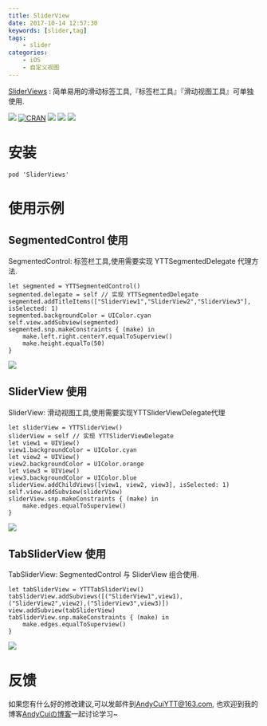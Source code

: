 ```yaml
---
title: SliderView
date: 2017-10-14 12:57:30
keywords: [slider,tag]
tags:
    - slider
categories: 
    - iOS
    - 自定义视图
---
```



[SliderViews](https://github.com/AndyCuiYTT/SliderViews) : 简单易用的滑动标签工具,『标签栏工具』『滑动视图工具』可单独使用.
<!-- more -->

![](https://img.shields.io/badge/language-swift-green.svg) [![CRAN](https://img.shields.io/cocoapods/l/SliderViews.svg)]() ![](https://img.shields.io/cocoapods/v/SliderViews.svg) [![](https://img.shields.io/badge/blog-AndyCuiの博客-yellowgreen.svg)](http://andycui.top)
![](sliderview-02.gif)

# 安装

```
pod 'SliderViews'
```

# 使用示例

## SegmentedControl 使用
 SegmentedControl: 标签栏工具,使用需要实现 YTTSegmentedDelegate 代理方法.
 
```swift4
let segmented = YTTSegmentedControl()
segmented.delegate = self // 实现 YTTSegmentedDelegate
segmented.addTitleItems(["SliderView1","SliderView2","SliderView3"], isSelected: 1)
segmented.backgroundColor = UIColor.cyan
self.view.addSubview(segmented)
segmented.snp.makeConstraints { (make) in
    make.left.right.centerY.equalToSuperview()
    make.height.equalTo(50)
}
```

![](sliderview-05.gif)

## SliderView 使用
 SliderView: 滑动视图工具,使用需要实现YTTSliderViewDelegate代理
 
 ```swift4
 let sliderView = YTTSliderView()
 sliderView = self // 实现 YTTSliderViewDelegate
 let view1 = UIView()
 view1.backgroundColor = UIColor.cyan
 let view2 = UIView()
 view2.backgroundColor = UIColor.orange
 let view3 = UIView()
 view3.backgroundColor = UIColor.blue
 sliderView.addChildViews([view1, view2, view3], isSelected: 1)
 self.view.addSubview(sliderView)
 sliderView.snp.makeConstraints { (make) in
     make.edges.equalToSuperview()
 }
 ```
 
 ![](sliderview-04.gif)

## TabSliderView 使用
 TabSliderView: SegmentedControl 与 SliderView 组合使用.

```swift4
let tabSliderView = YTTTabSliderView()
tabSliderView.addSubviews([("SliderView1",view1),("SliderView2",view2),("SliderView3",view3)])
view.addSubview(tabSliderView)
tabSliderView.snp.makeConstraints { (make) in
    make.edges.equalToSuperview()
}
```

![](sliderview-03.gif)

# 反馈

如果您有什么好的修改建议,可以发邮件到[AndyCuiYTT@163.com](mailto://AndyCuiYTT@163.com), 也欢迎到我的博客[AndyCuiの博客](http://andycui.top)一起讨论学习~


